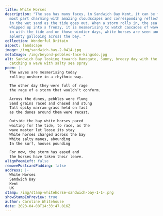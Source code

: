 ```yaml
---
title: White Horses
description: "The sea has many faces, in Sandwich Bay Kent, it can be for the
  most part charming with amazing cloudscapes and corresponding reflections seen
  in the wet sand as the tide goes out. When a storm rolls in, the sea can be
  whipped up into a frenzy, it is mesmerising to watch cascades of waves rolling
  in with the tide and on those windier days, white horses are seen and heard
  aplenty galloping across the bay. "
collection: Wonderful Britain
aspect: landscape
image: /img/sandwich-bay-2-0414.jpg
metaImage: /img/beyond-pebbles-face-kingsdo.jpg
alt: Sandwich Bay looking towards Ramsgate, Sunny, breezy day with the wind
  catching a wave with salty sea spray
poem: |-
  The waves are mesmerising today
  rolling onshore in a rhythmic way.

  The other day they were full of rage
  the rage of a storm that wouldn’t conform.

  Across the dunes, pebbles were flung
  Sand grains raced and chased and stung
  Tall spiky marram grass held on fast
  as the dunes around them were recast.

  Outside the bay white horses paced
  waiting for the tide, to race, as the
  wave master let loose its stay
  White horses charged across the bay
  White salty manes, abounding
  In the surf, hooves pounding

  For now, the storm has eased and
  the horses have taken their leave.
alignPoemLeft: false
removePostcardPadding: false
address: |-
  White Horses
  Sandwich Bay
  Kent
  UK
stamp: /img/stamp-whitehorse-sandwich-bay-1-1-.png
showStampInPreview: true
author: Caroline Whitehouse
date: 2023-04-08T14:33:47.816Z
---
```

